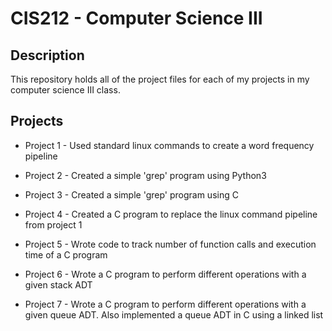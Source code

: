# CIS212 - Computer Science III

## Description
This repository holds all of the project files for each of my projects in my computer science III class. 

## Projects
* Project 1 - Used standard linux commands to create a word frequency pipeline

* Project 2 - Created a simple 'grep' program using Python3

* Project 3 - Created a simple 'grep' program using C

* Project 4 - Created a C program to replace the linux command pipeline from project 1

* Project 5 - Wrote code to track number of function calls and execution time of a C program

* Project 6 - Wrote a C program to perform different operations with a given stack ADT 

* Project 7 - Wrote a C program to perform different operations with a given queue ADT. Also implemented a queue ADT in C using a linked list
